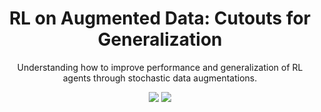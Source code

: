 <h1 align="center"> RL on Augmented Data: Cutouts for Generalization </h1>
<p align="center"> Understanding how to improve performance and generalization of RL agents through stochastic data augmentations.
</p>

<p align="center">
  <img src="https://img.shields.io/badge/license-mit-blue.svg">
  <img src="https://img.shields.io/badge/python-3.6--3.8-blue">
</p>  

